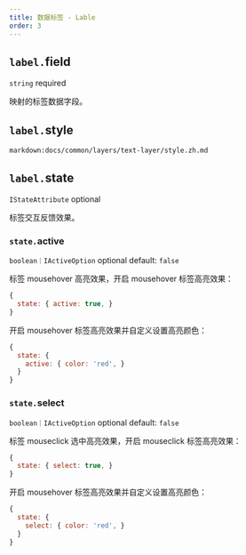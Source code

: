 ```yaml
---
title: 数据标签 - Lable
order: 3
---
```


## `label.`field

`string` required

映射的标签数据字段。

<!-- ## `label.`content

`string` optional default: `''`

标签文本内容。 -->

## `label.`style

`markdown:docs/common/layers/text-layer/style.zh.md`

## `label.`state

`IStateAttribute` optional

标签交互反馈效果。

### `state.`active

`boolean｜IActiveOption` optional default: `false`

标签 mousehover 高亮效果，开启 mousehover 标签高亮效果：

```js
{
  state: { active: true, }
}
```

开启 mousehover 标签高亮效果并自定义设置高亮颜色：

```js
{
  state: {
    active: { color: 'red', }
  }
}
```

### `state.`select

`boolean｜IActiveOption` optional default: `false`

标签 mouseclick 选中高亮效果，开启 mouseclick 标签高亮效果：

```js
{
  state: { select: true, }
}
```

开启 mousehover 标签高亮效果并自定义设置高亮颜色：

```js
{
  state: {
    select: { color: 'red', }
  }
}
```

